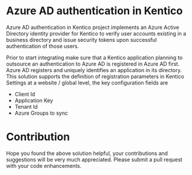 # Azure AD authentication in Kentico
Azure AD authentication in Kentico project implements an Azure Active Directory identity provider for Kentico to verify user accounts existing in a business directory and issue security tokens upon successful authentication of those users.

Prior to start integrating make sure that a Kentico application planning to outsource an authentication to Azure AD is registered in Azure AD first. Azure AD registers and uniquely identifies an application in its directory. This solution supports the definition of registration parameters in Kentico Settings at a website / global level, the key configuration fields are
 * Client Id
 * Application Key
 * Tenant Id
 * Azure Groups to sync

# Contribution
Hope you found the above solution helpful, your contributions and suggestions will be very much appreciated. Please submit a pull request with your code enhancements.
